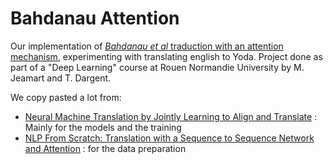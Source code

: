 # Bahdanau Attention

Our implementation of [*Bahdanau et al* traduction with an attention mechanism](https://arxiv.org/pdf/1409.0473.pdf), experimenting with translating english to Yoda.
Project done as part of a "Deep Learning" course at Rouen Normandie University by M. Jeamart and T. Dargent.

We copy pasted a lot from:
* [Neural Machine Translation by Jointly Learning to Align and Translate](https://github.com/bentrevett/pytorch-seq2seq/blob/master/3%20-%20Neural%20Machine%20Translation%20by%20Jointly%20Learning%20to%20Align%20and%20Translate.ipynb) : Mainly for the models and the training
* [NLP From Scratch: Translation with a Sequence to Sequence Network and Attention](https://pytorch.org/tutorials/intermediate/seq2seq_translation_tutorial.html) : for the data preparation
